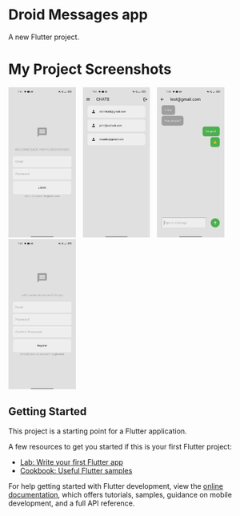 # Droid Messages app

A new Flutter project.
# My Project Screenshots



<div>
  <img src="https://github.com/inder-7/messages_app/blob/master/screenshots/Screenshot_2024-12-29-19-41-38-93_0456e33a2890ddc1ac7850df5c757341.jpg" alt="Screenshot 1" height="300" style="display: inline-block; margin-right: 10px;">
  <img src="https://github.com/inder-7/messages_app/blob/master/screenshots/Screenshot_2024-12-29-19-41-54-14_0456e33a2890ddc1ac7850df5c757341.jpg" alt="Screenshot 2" height="300" style="display: inline-block; margin-right: 10px;">
  <img src="https://github.com/inder-7/messages_app/blob/master/screenshots/Screenshot_2024-12-29-19-43-33-33_0456e33a2890ddc1ac7850df5c757341.jpg" alt="Screenshot 3" height="300" style="display: inline-block; margin-right: 10px;">
  <img src="https://github.com/inder-7/messages_app/blob/master/screenshots/Screenshot_2024-12-29-19-43-53-61_0456e33a2890ddc1ac7850df5c757341.jpg" alt="Screenshot 4" height="300" style="display: inline-block; margin-right: 10px;">
</div>


## Getting Started

This project is a starting point for a Flutter application.

A few resources to get you started if this is your first Flutter project:

- [Lab: Write your first Flutter app](https://docs.flutter.dev/get-started/codelab)
- [Cookbook: Useful Flutter samples](https://docs.flutter.dev/cookbook)

For help getting started with Flutter development, view the
[online documentation](https://docs.flutter.dev/), which offers tutorials,
samples, guidance on mobile development, and a full API reference.
